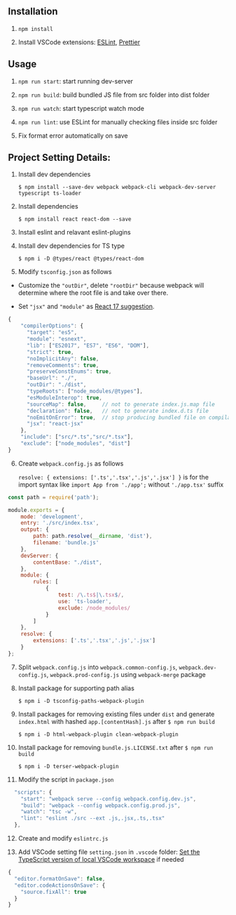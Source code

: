 ## Installation

1. `npm install`

2. Install VSCode extensions: [ESLint](https://marketplace.visualstudio.com/items?itemName=dbaeumer.vscode-eslint), [Prettier](https://marketplace.visualstudio.com/items?itemName=esbenp.prettier-vscode)

## Usage

1. `npm run start`: start running dev-server

2. `npm run build`: build bundled JS file from src folder into dist folder

3. `npm run watch`: start typescript watch mode

4. `npm run lint`: use ESLint for manually checking files inside src folder

5. Fix format error automatically on save

## Project Setting Details:

1. Install dev dependencies

    `$ npm install --save-dev webpack webpack-cli webpack-dev-server typescript ts-loader`

2. Install dependencies

    `$ npm install react react-dom --save` 

3. Install eslint and relavant eslint-plugins

4. Install dev dependencies for TS type

    `$ npm i -D @types/react @types/react-dom`

5. Modify `tsconfig.json` as follows

  - Customize the `"outDir"`, delete `"rootDir"` because webpack will determine where the root file is and take over there.

  - Set `"jsx"` and `"module"` as [React 17 suggestion](https://zh-hant.reactjs.org/blog/2020/09/22/introducing-the-new-jsx-transform.html).

```js
{
    "compilerOptions": {
      "target": "es5",
      "module": "esnext",
      "lib": ["ES2017", "ES7", "ES6", "DOM"],
      "strict": true,
      "noImplicitAny": false,
      "removeComments": true,
      "preserveConstEnums": true,
      "baseUrl": "./",
      "outDir": "./dist",
      "typeRoots": ["node_modules/@types"],
      "esModuleInterop": true,
      "sourceMap": false,     // not to generate index.js.map file
      "declaration": false,   // not to generate index.d.ts file
      "noEmitOnError": true,  // stop producing bundled file on compilation error
      "jsx": "react-jsx"
    },
    "include": ["src/*.ts","src/*.tsx"],
    "exclude": ["node_modules", "dist"]
}
```

6. Create `webpack.config.js` as follows

    `resolve: { extensions: ['.ts','.tsx','.js','.jsx'] }` is for the import syntax like `import App from './app';` without `'./app.tsx'` suffix

```js
const path = require('path'); 

module.exports = {
    mode: 'development',
    entry: './src/index.tsx',
    output: {
        path: path.resolve(__dirname, 'dist'),
        filename: 'bundle.js'
    },
    devServer: {
        contentBase: "./dist",
    },
    module: {
        rules: [
            {
                test: /\.ts$|\.tsx$/,
                use: 'ts-loader',
                exclude: /node_modules/
            }
        ]
    },
    resolve: {
        extensions: ['.ts','.tsx','.js','.jsx']
    }
};
```

7. Split `webpack.config.js` into `webpack.common-config.js`, `webpack.dev-config.js`, `webpack.prod-config.js` using `webpack-merge` package

8. Install package for supporting path alias

    `$ npm i -D tsconfig-paths-webpack-plugin`

9. Install packages for removing existing files under `dist` and generate `index.html` with hashed `app.[contentHash].js` after `$ npm run build`

    `$ npm i -D html-webpack-plugin clean-webpack-plugin`

10. Install package for removing `bundle.js.LICENSE.txt` after `$ npm run build`

    `$ npm i -D terser-webpack-plugin`

11. Modify the script in `package.json`

```js
  "scripts": {
    "start": "webpack serve --config webpack.config.dev.js",
    "build": "webpack --config webpack.config.prod.js",
    "watch": "tsc -w",
    "lint": "eslint ./src --ext .js,.jsx,.ts,.tsx"
  },
```

12. Create and modify `eslintrc.js`
 
13. Add VSCode setting file `setting.json` in `.vscode` folder:
    [Set the TypeScript version of local VSCode workspace](https://stackoverflow.com/questions/39668731/what-typescript-version-is-visual-studio-code-using-how-to-update-it) if needed 
```js
{
  "editor.formatOnSave": false,
  "editor.codeActionsOnSave": {
    "source.fixAll": true
  }
}
```
